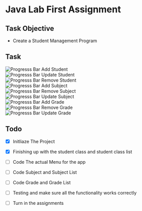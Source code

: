 # Java Lab First Assignment

## Task Objective

- Create a Student Management Program

## Task

![Progresss Bar](https://progress-bar.dev/100/)  Add Student       
![Progresss Bar](https://progress-bar.dev/75/)  Update Student    
![Progresss Bar](https://progress-bar.dev/100/)  Remove Student  
![Progresss Bar](https://progress-bar.dev/0/)  Add Subject<br/>
![Progresss Bar](https://progress-bar.dev/0/)  Remove Subject<br/> 
![Progresss Bar](https://progress-bar.dev/0/)  Update Subject<br/> 
![Progresss Bar](https://progress-bar.dev/0/)  Add Grade<br/>
![Progresss Bar](https://progress-bar.dev/0/)  Remove Grade<br/> 
![Progresss Bar](https://progress-bar.dev/0/)  Update Grade <br/>

## Todo

- [x] Initliaze The Project
- [x] Finishing up with the student class and student class list
- [ ] Code The actual Menu for the app
- [ ] Code Subject and Subject List
- [ ] Code Grade and Grade List
- [ ] Testing and make sure all the functionality works correctly
- [ ] Turn in the assignments


